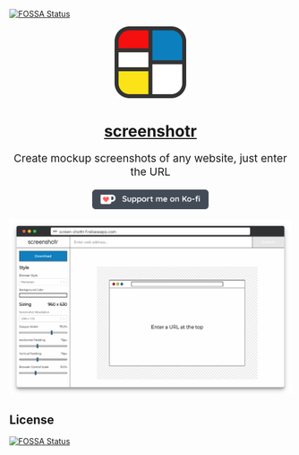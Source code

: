 [![FOSSA Status](https://app.fossa.io/api/projects/git%2Bgithub.com%2Fcsandman%2Fscreenshotr.svg?type=shield)](https://app.fossa.io/projects/git%2Bgithub.com%2Fcsandman%2Fscreenshotr?ref=badge_shield)

<p align="center" style="color: #343a40">
  <a href="https://screen-shottr.firebaseapp.com/"><img src="./github/logo.png" alt="screenshotr logo" height="128"></a>
  <h1 align="center"><a href="https://screen-shottr.firebaseapp.com/">screenshotr</a></h1>
</p>
<p align="center" style="font-size: 1.2rem;">Create mockup screenshots of any website, just enter the URL</p>
<p align="center"><a href="https://ko-fi.com/D1D513LDD" target="_blank"><img src="./github/ko-fi.png" alt="Support me on Ko-fi" height="35"></a></p>

![](./github/example-1.png)


## License
[![FOSSA Status](https://app.fossa.io/api/projects/git%2Bgithub.com%2Fcsandman%2Fscreenshotr.svg?type=large)](https://app.fossa.io/projects/git%2Bgithub.com%2Fcsandman%2Fscreenshotr?ref=badge_large)